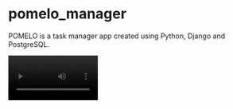 # pomelo_manager
 POMELO is a task manager app created using Python, Django and PostgreSQL.

<video src='https://github.com/user-attachments/assets/7ba4f0c4-ae60-438b-85e6-18f2bb77006e' width=180/>
